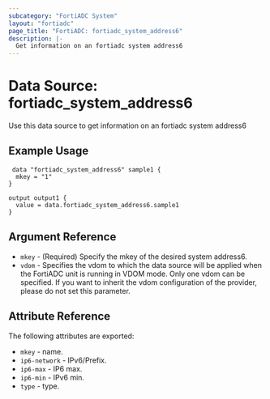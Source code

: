 ```yaml
---
subcategory: "FortiADC System"
layout: "fortiadc"
page_title: "FortiADC: fortiadc_system_address6"
description: |-
  Get information on an fortiadc system address6
---
```


# Data Source: fortiadc_system_address6
Use this data source to get information on an fortiadc system address6

## Example Usage

```hcl
 data "fortiadc_system_address6" sample1 {
  mkey = "1"
}

output output1 {
  value = data.fortiadc_system_address6.sample1
}
```

## Argument Reference
* `mkey` - (Required) Specify the mkey of the desired  system address6.
* `vdom` - Specifies the vdom to which the data source will be applied when the FortiADC unit is running in VDOM mode. Only one vdom can be specified. If you want to inherit the vdom configuration of the provider, please do not set this parameter.


## Attribute Reference

The following attributes are exported:

* `mkey` - name.
* `ip6-network` - IPv6/Prefix. 
* `ip6-max` - IP6 max. 
* `ip6-min` - IPv6 min. 
* `type` - type. 

